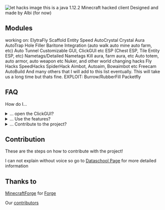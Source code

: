 ![let hacks image](https://i.imgur.com/PiOKePR.jpg)
this is a java 1.12.2 Minecraft hacked client Designed and made by Albi (for now)

## Modules


working on: ElytraFly Scaffold Entity Speed AutoCrystal Crystal Aura AutoTrap Hole Filler Baritone Integration (auto walk auto mine auto farm, etc) Auto Tunnel Customizable GUI, ClickGUI etc ESP (Chest ESP, Tile Entity ESP, etc) Nametags/Detailed Nametags Kill aura, farm aura, etc Auto totem, auto armor, auto weapon etc Nuker, and other world changing hacks Fly Hacks SpeedHacks SpiderHack Aimbot, Autoaim, Bowaimbot etc Freecam AutoBuild And many others that I will add to this list eventually. This will take us a long time but thats fine. EXPLOIT: Burrow/RubberFill Packetfly

## FAQ

How do I...

<details>
  <summary>... open the ClickGUI?</summary>

> There is no click gui yet we are still working on that. Commands only!

</details>

<details>
  <summary>... Use the features?</summary>

> Features can be used with the following commands:

</details>

<details>
  <summary>... Contribute to the project?</summary>

> Check the next section on instructions!

</details>

## Contribution
These are the steps on how to contribute with the project!

I can not explain without voice so go to 
[Dataschool Page](https://www.dataschool.io/how-to-contribute-on-github/) for more detailed information

## Thanks to
[MinecraftForge](https://github.com/MinecraftForge) for [Forge](https://github.com/MinecraftForge/MinecraftForge)

Our [contributors](https://github.com/FunWithAlbiYT/lethacks/graphs/contributors)
